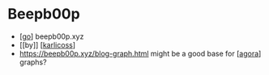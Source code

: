 # Beepb00p

- [[go]] beepb00p.xyz
- [[by]] [[karlicoss]]
- https://beepb00p.xyz/blog-graph.html might be a good base for [[agora]] graphs?


[//begin]: # "Autogenerated link references for markdown compatibility"
[go]: go "Go"
[karlicoss]: karlicoss "Karlicoss"
[agora]: agora "Agora"
[//end]: # "Autogenerated link references"